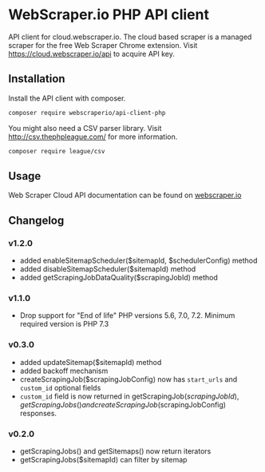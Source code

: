 # WebScraper.io PHP API client

API client for cloud.webscraper.io. The cloud based scraper is a managed 
scraper for the free Web Scraper Chrome extension. 
Visit https://cloud.webscraper.io/api to acquire API key.

## Installation

Install the API client with composer.
```bash
composer require webscraperio/api-client-php
```

You might also need a CSV parser library. Visit http://csv.thephpleague.com/ 
for more information.
```bash
composer require league/csv
```

## Usage

Web Scraper Cloud API documentation can be found on [webscraper.io]

## Changelog

### v1.2.0
 
 * added enableSitemapScheduler($sitemapId, $schedulerConfig) method
 * added disableSitemapScheduler($sitemapId) method
 * added getScrapingJobDataQuality($scrapingJobId) method

### v1.1.0

* Drop support for "End of life" PHP versions 5.6, 7.0, 7.2. Minimum required version is PHP 7.3

### v0.3.0
 
 * added updateSitemap($sitemapId) method
 * added backoff mechanism
 * createScrapingJob($scrapingJobConfig) now has `start_urls` and `custom_id` 
 optional fields
 * `custom_id` field is now returned in getScrapingJob($scrapingJobId),  
 getScrapingJobs() and createScrapingJob($scrapingJobConfig) responses.

### v0.2.0

 * getScrapingJobs() and getSitemaps() now return iterators
 * getScrapingJobs($sitemapId) can filter by sitemap


[webscraper.io]: https://www.webscraper.io/documentation/api
